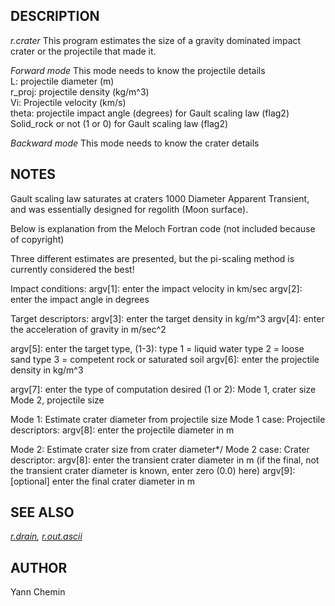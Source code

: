 ## DESCRIPTION

*r.crater* This program estimates the size of a gravity dominated impact
crater or the projectile that made it.

*Forward mode* This mode needs to know the projectile details  
L: projectile diameter (m)  
r\_proj: projectile density (kg/m^3)  
Vi: Projectile velocity (km/s)  
theta: projectile impact angle (degrees) for Gault scaling law (flag2)  
Solid\_rock or not (1 or 0) for Gault scaling law (flag2)  

*Backward mode* This mode needs to know the crater details  

## NOTES

Gault scaling law saturates at craters 1000 Diameter Apparent Transient,
and was essentially designed for regolith (Moon surface).

Below is explanation from the Meloch Fortran code (not included because
of copyright)

Three different estimates are presented, but the pi-scaling method is
currently considered the best\!

Impact conditions: argv\[1\]: enter the impact velocity in km/sec
argv\[2\]: enter the impact angle in degrees

Target descriptors: argv\[3\]: enter the target density in kg/m^3
argv\[4\]: enter the acceleration of gravity in m/sec^2

argv\[5\]: enter the target type, (1-3): type 1 = liquid water type 2 =
loose sand type 3 = competent rock or saturated soil argv\[6\]: enter
the projectile density in kg/m^3

argv\[7\]: enter the type of computation desired (1 or 2): Mode 1,
crater size Mode 2, projectile size

Mode 1: Estimate crater diameter from projectile size Mode 1 case:
Projectile descriptors: argv\[8\]: enter the projectile diameter in m

Mode 2: Estimate crater size from crater diameter\*/ Mode 2 case: Crater
descriptor: argv\[8\]: enter the transient crater diameter in m (if the
final, not the transient crater diameter is known, enter zero (0.0)
here) argv\[9\]: \[optional\] enter the final crater diameter in m

## SEE ALSO

*[r.drain](https://grass.osgeo.org/grass-stable/manuals/r.drain.html),
[r.out.ascii](https://grass.osgeo.org/grass-stable/manuals/r.out.ascii.html)*

## AUTHOR

Yann Chemin

